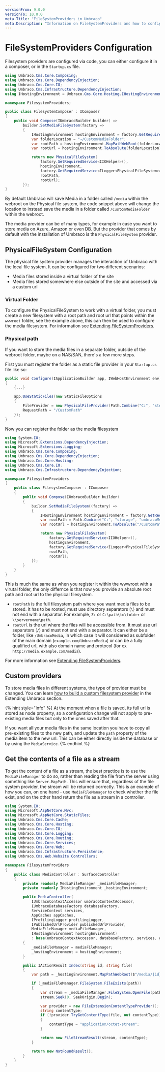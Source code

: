 ```yaml
---
versionFrom: 9.0.0
versionTo: 10.0.0
meta.Title: "FileSystemProviders in Umbraco"
meta.Description: "Information on FileSystemProviders and how to configure them in Umbraco"
---
```


# FileSystemProviders Configuration

Filesystem providers are configured via code, you can either configure it in a composer, or in the `Startup.cs` file.


```csharp
using Umbraco.Cms.Core.Composing;
using Umbraco.Cms.Core.DependencyInjection;
using Umbraco.Cms.Core.IO;
using Umbraco.Cms.Infrastructure.DependencyInjection;
using IHostingEnvironment = Umbraco.Cms.Core.Hosting.IHostingEnvironment;

namespace FilesystemProviders;

public class FilesystemComposer : IComposer
{
    public void Compose(IUmbracoBuilder builder) =>
        builder.SetMediaFileSystem(factory =>
        {
            IHostingEnvironment hostingEnvironment = factory.GetRequiredService<IHostingEnvironment>();
            var folderLocation = "~/CustomMediaFolder";
            var rootPath = hostingEnvironment.MapPathWebRoot(folderLocation);
            var rootUrl = hostingEnvironment.ToAbsolute(folderLocation);

            return new PhysicalFileSystem(
                factory.GetRequiredService<IIOHelper>(),
                hostingEnvironment,
                factory.GetRequiredService<ILogger<PhysicalFileSystem>>(),
                rootPath,
                rootUrl);
        });
}
```

By default Umbraco will save Media in a folder called `/media` within the webroot on the Physical file system, the code snippet above will change the location to instead save the media in a folder called `/CustomMediaFolder` within the webroot.

The media provider can be of many types, for example in case you want to store media on Azure, Amazon or even DB. But the provider that comes by default with the installation of Umbraco is the `PhysicalFileSystem` provider.

## PhysicalFileSystem Configuration

The physical file system provider manages the interaction of Umbraco with the local file system. It can be configured for two different scenarios:

 - Media files stored inside a virtual folder of the site
 - Media files stored somewhere else outside of the site and accessed via a custom url

### Virtual Folder

To configure the PhysicalFileSystem to work with a virtual folder, you must create a new filesystem with a root path and root url that points within the `wwwroot` folder, see the example above, this can then be used to configure the media filesystem. For information see [Extending FileSystemProviders](../../extending/filesystemproviders/).

### Physical path
If you want to store the media files in a separate folder, outside of the webroot folder, maybe on a NAS/SAN, there's a few more steps.

First you must register the folder as a static file provider in your `Startup.cs` file like so:

```C#
public void Configure(IApplicationBuilder app, IWebHostEnvironment env)
{
    {...}

    app.UseStaticFiles(new StaticFileOptions
    {
        FileProvider = new PhysicalFileProvider(Path.Combine("C:", "storage", "umbracoMedia")),
        RequestPath = "/CustomPath"
    });
}
```

Now you can register the folder as the media filesystem

```C#
using System.IO;
using Microsoft.Extensions.DependencyInjection;
using Microsoft.Extensions.Logging;
using Umbraco.Cms.Core.Composing;
using Umbraco.Cms.Core.DependencyInjection;
using Umbraco.Cms.Core.Hosting;
using Umbraco.Cms.Core.IO;
using Umbraco.Cms.Infrastructure.DependencyInjection;

namespace FilesystemProviders
{
    public class FilesystemComposer : IComposer
    {
        public void Compose(IUmbracoBuilder builder)
        {
            builder.SetMediaFileSystem((factory) =>
            {
                IHostingEnvironment hostingEnvironment = factory.GetRequiredService<IHostingEnvironment>();
                var rootPath = Path.Combine("C:", "storage", "umbracoMedia");
                var rootUrl = hostingEnvironment.ToAbsolute("/CustomPath");

                return new PhysicalFileSystem(
                    factory.GetRequiredService<IIOHelper>(),
                    hostingEnvironment,
                    factory.GetRequiredService<ILogger<PhysicalFileSystem>>(),
                    rootPath,
                    rootUrl);
            });
        }
    }
}
```

This is much the same as when you register it within the wwwroot with a virutal folder, the only differnce is that now you provide an absolute root path and root url to the physical filesystem.

 - `rootPath` is the full filesystem path where you want media files to be stored. It has to be rooted, must use directory separators (`\`) and must not end with a separator. For example, `Z:` or `C:\path\to\folder` or `\\servername\path`.
 - `rootUrl` is the url where the files will be accessible from. It must use url separators (`/`) and must not end with a separator. It can either be a folder, like `/UmbracoMedia`, in which case it will considered as subfolder of the main domain (`example.com/UmbracoMedia`) or can be a fully qualified url, with also domain name and protocol (for ex `http://media.example.com/media`).

For more information see [Extending FileSystemProviders](../../extending/filesystemproviders/).

## Custom providers

To store media files in different systems, the type of provider must be changed. You can learn [how to build a custom filesystem provider](../../extending/filesystemproviders/README.md#custom-file-systems-ifilesystem) in the Extending Umbraco section.

{% hint style="info" %}
At the moment when a file is saved, its full url is stored as node property, so a configuration change will not apply to pre-existing media files but only to the ones saved after that.

If you want all your media files in the same location you have to copy all pre-existing files to the new path, and update the `path` property of the media item to the new url. This can be either directly inside the database or by using the `MediaService`.
{% endhint %}

## Get the contents of a file as a stream

To get the content of a file as a stream, the best practice is to use the `MediaFileManager` to do so, rather than reading the file from the server using something like `Server.MapPath`. This will ensure that, regardless of the file system provider, the stream will be returned correctly.
This is an example of how you can, on one hand - use `MediaFileManager` to check whether the file exist, and on the other hand return the file as a stream in a controller.

```csharp
using System.IO;
using Microsoft.AspNetCore.Mvc;
using Microsoft.AspNetCore.StaticFiles;
using Umbraco.Cms.Core.Cache;
using Umbraco.Cms.Core.Hosting;
using Umbraco.Cms.Core.IO;
using Umbraco.Cms.Core.Logging;
using Umbraco.Cms.Core.Routing;
using Umbraco.Cms.Core.Services;
using Umbraco.Cms.Core.Web;
using Umbraco.Cms.Infrastructure.Persistence;
using Umbraco.Cms.Web.Website.Controllers;

namespace FilesystemProviders
{
    public class MediaController : SurfaceController
    {
        private readonly MediaFileManager _mediaFileManager;
        private readonly IHostingEnvironment _hostingEnvironment;

        public MediaController(
            IUmbracoContextAccessor umbracoContextAccessor,
            IUmbracoDatabaseFactory databaseFactory,
            ServiceContext services,
            AppCaches appCaches,
            IProfilingLogger profilingLogger,
            IPublishedUrlProvider publishedUrlProvider,
            MediaFileManager mediaFileManager,
            IHostingEnvironment hostingEnvironment)
            : base(umbracoContextAccessor, databaseFactory, services, appCaches, profilingLogger, publishedUrlProvider)
        {
            _mediaFileManager = mediaFileManager;
            _hostingEnvironment = hostingEnvironment;
        }

        public IActionResult Index(string id, string file)
        {
            var path = _hostingEnvironment.MapPathWebRoot($"/media/{id}/{file}");

            if (_mediaFileManager.FileSystem.FileExists(path))
            {
                var stream = _mediaFileManager.FileSystem.OpenFile(path);
                stream.Seek(0, SeekOrigin.Begin);

                var provider = new FileExtensionContentTypeProvider();
                string contentType;
                if (!provider.TryGetContentType(file, out contentType))
                {
                    contentType = "application/octet-stream";
                }

                return new FileStreamResult(stream, contentType);
            }

            return new NotFoundResult();
        }
    }
}
```
